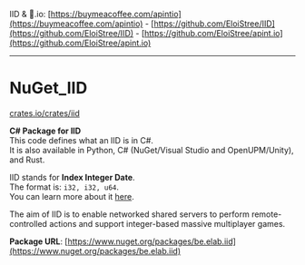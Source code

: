 
IID & 🍺.io: [https://buymeacoffee.com/apintio](https://buymeacoffee.com/apintio) - [https://github.com/EloiStree/IID](https://github.com/EloiStree/IID) - [https://github.com/EloiStree/apint.io](https://github.com/EloiStree/apint.io)

----------------------------

# NuGet_IID  
[crates.io/crates/iid](https://crates.io/crates/iid)

**C# Package for IID**  
This code defines what an IID is in C#.  
It is also available in Python, C# (NuGet/Visual Studio and OpenUPM/Unity), and Rust.

IID stands for **Index Integer Date**.  
The format is: `i32, i32, u64`.  
You can learn more about it [here](https://github.com/EloiStree/IID).

The aim of IID is to enable networked shared servers to perform remote-controlled actions and support integer-based massive multiplayer games.

**Package URL**: [https://www.nuget.org/packages/be.elab.iid](https://www.nuget.org/packages/be.elab.iid)

